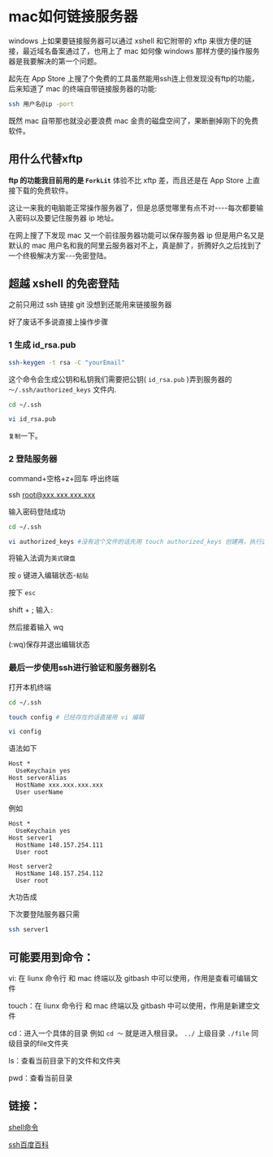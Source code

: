 # mac如何链接服务器

windows 上如果要链接服务器可以通过 xshell 和它附带的 xftp 来很方便的链接，最近域名备案通过了，也用上了 mac 如何像 windows 那样方便的操作服务器是我要解决的第一个问题。

起先在 App Store 上搜了个免费的工具虽然能用ssh连上但发现没有ftp的功能，后来知道了 mac 的终端自带链接服务器的功能:

```bash
ssh 用户名@ip -port
```

既然 mac 自带那也就没必要浪费 mac 金贵的磁盘空间了，果断删掉刚下的免费软件。

## 用什么代替xftp

__ftp 的功能我目前用的是 `ForkLit`__ 体验不比 xftp 差，而且还是在 App Store 上直接下载的免费软件。

这让一来我的电脑能正常操作服务器了，但是总感觉哪里有点不对----每次都要输入密码以及要记住服务器 ip 地址。

在网上搜了下发现 mac 又一个前往服务器功能可以保存服务器 ip 但是用户名又是默认的 mac 用户名和我的阿里云服务器对不上，真是醉了，折腾好久之后找到了一个终极解决方案---免密登陆。

## 超越 xshell 的免密登陆

之前只用过 ssh 链接 git 没想到还能用来链接服务器

好了废话不多说直接上操作步骤

### 1 生成 id_rsa.pub

```bash
ssh-keygen -t rsa -C "yourEmail"
```

这个命令会生成公钥和私钥我们需要把公钥( `id_rsa.pub` )弄到服务器的 `～/.ssh/authorized_keys` 文件内.

```bash
cd ~/.ssh

vi id_rsa.pub
```

`复制`一下。

### 2 登陆服务器

command+空格+z+回车 呼出终端

ssh root@xxx.xxx.xxx.xxx

输入密码登陆成功

```bash
cd ~/.ssh

vi authorized_keys #没有这个文件的话先用 touch authorized_keys 创建再，执行这条命令。
```

将输入法调为`美式键盘`

按 `o`  键进入编辑状态-`粘贴`

按下 `esc`

shift + ; 输入`:`

然后接着输入 wq

(:wq)保存并退出编辑状态

### 最后一步使用ssh进行验证和服务器别名

打开本机终端

```bash
cd ~/.ssh

touch config # 已经存在的话直接用 vi 编辑

vi config
```

语法如下

```
Host *
  UseKeychain yes
Host serverAlias
  HostName xxx.xxx.xxx.xxx
  User userName
```
例如

```
Host *
  UseKeychain yes
Host server1
  HostName 148.157.254.111
  User root
  
Host server2
  HostName 148.157.254.112
  User root
```

大功告成

下次要登陆服务器只需

```bash
ssh server1
```

## 可能要用到命令：

vi: 在 liunx 命令行 和 mac 终端以及 gitbash 中可以使用，作用是查看可编辑文件

touch：在 liunx 命令行 和 mac 终端以及 gitbash 中可以使用，作用是新建空文件

cd：进入一个具体的目录 例如 `cd ～` 就是进入根目录。 `../` 上级目录 `./file` 同级目录的file文件夹

ls：查看当前目录下的文件和文件夹

pwd：查看当前目录

## 链接：

[shell命令](https://baike.baidu.com/item/shell/99702?fr=aladdin#2)

[ssh百度百科](https://baike.baidu.com/item/ssh/10407?fr=aladdin)

